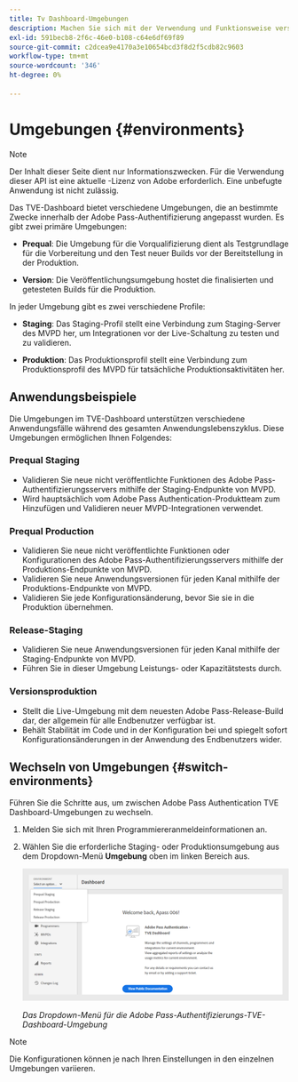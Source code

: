 ```yaml
---
title: Tv Dashboard-Umgebungen
description: Machen Sie sich mit der Verwendung und Funktionsweise verschiedener Umgebungen im TVE-Dashboard vertraut.
exl-id: 591becb8-2f6c-46e0-b108-c64e6df69f89
source-git-commit: c2dcea9e4170a3e10654bcd3f8d2f5cdb82c9603
workflow-type: tm+mt
source-wordcount: '346'
ht-degree: 0%

---
```


# Umgebungen {#environments}

>[!NOTE]
>
>Der Inhalt dieser Seite dient nur Informationszwecken. Für die Verwendung dieser API ist eine aktuelle -Lizenz von Adobe erforderlich. Eine unbefugte Anwendung ist nicht zulässig.

Das TVE-Dashboard bietet verschiedene Umgebungen, die an bestimmte Zwecke innerhalb der Adobe Pass-Authentifizierung angepasst wurden. Es gibt zwei primäre Umgebungen:

* **Prequal**: Die Umgebung für die Vorqualifizierung dient als Testgrundlage für die Vorbereitung und den Test neuer Builds vor der Bereitstellung in der Produktion.

* **Version**: Die Veröffentlichungsumgebung hostet die finalisierten und getesteten Builds für die Produktion.

In jeder Umgebung gibt es zwei verschiedene Profile:

* **Staging**: Das Staging-Profil stellt eine Verbindung zum Staging-Server des MVPD her, um Integrationen vor der Live-Schaltung zu testen und zu validieren.

* **Produktion**: Das Produktionsprofil stellt eine Verbindung zum Produktionsprofil des MVPD für tatsächliche Produktionsaktivitäten her.

## Anwendungsbeispiele

Die Umgebungen im TVE-Dashboard unterstützen verschiedene Anwendungsfälle während des gesamten Anwendungslebenszyklus. Diese Umgebungen ermöglichen Ihnen Folgendes:

### Prequal Staging

* Validieren Sie neue nicht veröffentlichte Funktionen des Adobe Pass-Authentifizierungsservers mithilfe der Staging-Endpunkte von MVPD.
* Wird hauptsächlich vom Adobe Pass Authentication-Produktteam zum Hinzufügen und Validieren neuer MVPD-Integrationen verwendet.

### Prequal Production

* Validieren Sie neue nicht veröffentlichte Funktionen oder Konfigurationen des Adobe Pass-Authentifizierungsservers mithilfe der Produktions-Endpunkte von MVPD.
* Validieren Sie neue Anwendungsversionen für jeden Kanal mithilfe der Produktions-Endpunkte von MVPD.
* Validieren Sie jede Konfigurationsänderung, bevor Sie sie in die Produktion übernehmen.

### Release-Staging

* Validieren Sie neue Anwendungsversionen für jeden Kanal mithilfe der Staging-Endpunkte von MVPD.
* Führen Sie in dieser Umgebung Leistungs- oder Kapazitätstests durch.

### Versionsproduktion

* Stellt die Live-Umgebung mit dem neuesten Adobe Pass-Release-Build dar, der allgemein für alle Endbenutzer verfügbar ist.
* Behält Stabilität im Code und in der Konfiguration bei und spiegelt sofort Konfigurationsänderungen in der Anwendung des Endbenutzers wider.

## Wechseln von Umgebungen {#switch-environments}

Führen Sie die Schritte aus, um zwischen Adobe Pass Authentication TVE Dashboard-Umgebungen zu wechseln.

1. Melden Sie sich mit Ihren Programmiereranmeldeinformationen an.
1. Wählen Sie die erforderliche Staging- oder Produktionsumgebung aus dem Dropdown-Menü **Umgebung** oben im linken Bereich aus.

   ![Dropdown-Liste &quot;TVE Dashboard environment&quot;](assets/tve-dashboard-env.png)

   *Das Dropdown-Menü für die Adobe Pass-Authentifizierungs-TVE-Dashboard-Umgebung*

>[!NOTE]
>
> Die Konfigurationen können je nach Ihren Einstellungen in den einzelnen Umgebungen variieren.
